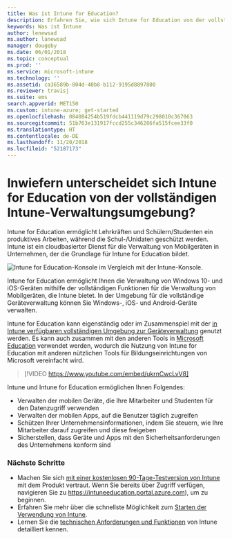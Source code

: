 ```yaml
---
title: Was ist Intune for Education?
description: Erfahren Sie, wie sich Intune for Education von der vollständigen Intune-Verwaltungsumgebung unterscheidet.
keywords: Was ist Intune
author: lenewsad
ms.author: lanewsad
manager: dougeby
ms.date: 06/01/2018
ms.topic: conceptual
ms.prod: ''
ms.service: microsoft-intune
ms.technology: ''
ms.assetid: ca36589b-804d-40b8-b112-9195d8897800
ms.reviewer: travisj
ms.suite: ems
search.appverid: MET150
ms.custom: intune-azure; get-started
ms.openlocfilehash: 084084254b519fdcb441119d79c298010c367063
ms.sourcegitcommit: 51b763e131917fccd255c346286fa515fcee33f0
ms.translationtype: HT
ms.contentlocale: de-DE
ms.lasthandoff: 11/20/2018
ms.locfileid: "52187173"
---
```

# <a name="how-is-intune-for-education-different-from-the-full-device-management-experience-in-intune"></a>Inwiefern unterscheidet sich Intune for Education von der vollständigen Intune-Verwaltungsumgebung?

Intune for Education ermöglicht Lehrkräften und Schülern/Studenten ein produktives Arbeiten, während die Schul-/Unidaten geschützt werden. Intune ist ein cloudbasierter Dienst für die Verwaltung von Mobilgeräten in Unternehmen, der die Grundlage für Intune for Education bildet.

![Intune for Education-Konsole im Vergleich mit der Intune-Konsole.](./media/intune-azure-vs-intuneEDU.png)

Intune for Education ermöglicht Ihnen die Verwaltung von Windows 10- und iOS-Geräten mithilfe der vollständigen Funktionen für die Verwaltung von Mobilgeräten, die Intune bietet. In der Umgebung für die vollständige Geräteverwaltung können Sie Windows-, iOS- und Android-Geräte verwalten.  

Intune for Education kann eigenständig oder im Zusammenspiel mit der [in Intune verfügbaren vollständigen Umgebung zur Geräteverwaltung](introduction-intune.md) genutzt werden. Es kann auch zusammen mit den anderen Tools in [Microsoft Education](https://microsoft.com/education) verwendet werden, wodurch die Nutzung von Intune for Education mit anderen nützlichen Tools für Bildungseinrichtungen von Microsoft vereinfacht wird.  

> [!VIDEO https://www.youtube.com/embed/ukrnCwcLvV8]

Intune und Intune for Education ermöglichen Ihnen Folgendes:
* Verwalten der mobilen Geräte, die Ihre Mitarbeiter und Studenten für den Datenzugriff verwenden
* Verwalten der mobilen Apps, auf die Benutzer täglich zugreifen
* Schützen Ihrer Unternehmensinformationen, indem Sie steuern, wie Ihre Mitarbeiter darauf zugreifen und diese freigeben
* Sicherstellen, dass Geräte und Apps mit den Sicherheitsanforderungen des Unternehmens konform sind

### <a name="next-steps"></a>Nächste Schritte
* Machen Sie sich [mit einer kostenlosen 90-Tage-Testversion von Intune](https://signup.microsoft.com/Signup?OfferId=5eec053c-cc40-4cd5-a06a-ea8d75cf2686&ali=1) mit dem Produkt vertraut. Wenn Sie bereits über Zugriff verfügen, navigieren Sie zu https://intuneeducation.portal.azure.com), um zu beginnen.
* Erfahren Sie mehr über die schnellste Möglichkeit zum [Starten der Verwendung von Intune](/intune-education/what-is-express-configuration).
* Lernen Sie die [technischen Anforderungen und Funktionen](/intune/supported-devices-browsers) von Intune detailliert kennen.
